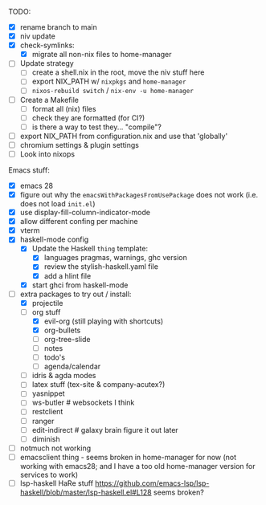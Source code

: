TODO:
- [x] rename branch to main
- [x] niv update
- [x] check-symlinks:
    - [x] migrate all non-nix files to home-manager
- [ ] Update strategy
    - [ ] create a shell.nix in the root, move the niv stuff here
	- [ ] export NIX_PATH w/ `nixpkgs` and `home-manager`
	- [ ] `nixos-rebuild switch` / `nix-env -u home-manager`
- [ ] Create a Makefile
    - [ ] format all (nix) files
	- [ ] check they are formatted (for CI?)
	- [ ] is there a way to test they... "compile"?
- [ ] export NIX_PATH from configuration.nix and use that 'globally'
- [ ] chromium settings & plugin settings
- [ ] Look into nixops

Emacs stuff:
- [x] emacs 28
- [x] figure out why the `emacsWithPackagesFromUsePackage` does not work (i.e. does not load `init.el`)
- [x] use display-fill-column-indicator-mode
- [x] allow different confing per machine
- [x] vterm
- [x] haskell-mode config
    - [x] Update the Haskell `thing` template:
		- [x] languages pragmas, warnings, ghc version
		- [x] review the stylish-haskell.yaml file
		- [x] add a hlint file
	- [x] start ghci from haskell-mode
- [ ] extra packages to try out / install:
	- [x] projectile
	- [ ] org stuff
	    - [x] evil-org (still playing with shortcuts)
		- [x] org-bullets
		- [ ] org-tree-slide
		- [ ] notes
		- [ ] todo's
		- [ ] agenda/calendar
	- [ ] idris & agda modes
	- [ ] latex stuff (tex-site & company-acutex?)
	- [ ] yasnippet
    - [ ] ws-butler # websockets I think
    - [ ] restclient
    - [ ] ranger
    - [ ] edit-indirect # galaxy brain figure it out later
	- [ ] diminish
- [ ] notmuch not working
- [ ] emacsclient thing - seems broken in home-manager for now (not working with emacs28; and I have a too old home-manager version for services to work)
- [ ] lsp-haskell HaRe stuff https://github.com/emacs-lsp/lsp-haskell/blob/master/lsp-haskell.el#L128 seems broken?
